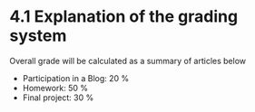 # 4.1 Explanation of the grading system

Overall grade will be calculated as a summary of articles below

- Participation in a Blog: 20 % 
- Homework: 50 % 
- Final project: 30 % 

